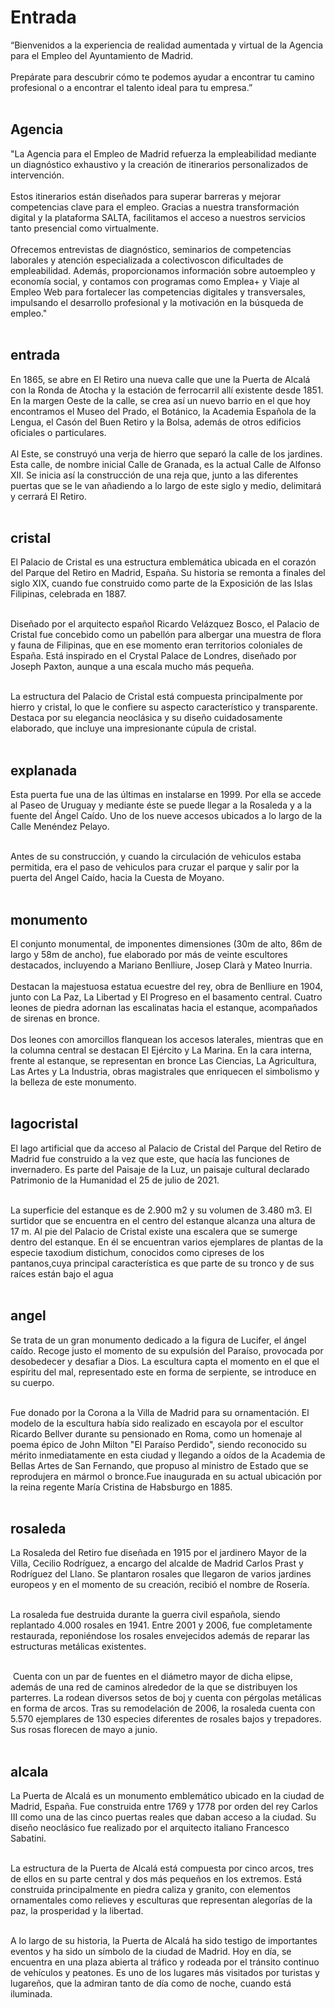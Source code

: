 # Entrada

“Bienvenidos a la experiencia de realidad aumentada y virtual de la Agencia para el Empleo del Ayuntamiento de Madrid. <br><br>
Prepárate para descubrir cómo te podemos ayudar a encontrar tu camino profesional o a encontrar el talento ideal para tu empresa.”<br><br>


## Agencia

"La Agencia para el Empleo de Madrid refuerza la empleabilidad mediante un diagnóstico exhaustivo y la creación de itinerarios personalizados de intervención.<br><br>
Estos itinerarios están diseñados para superar barreras y mejorar competencias clave para el empleo. Gracias a nuestra transformación digital y la plataforma SALTA, facilitamos el acceso a nuestros servicios tanto presencial como virtualmente.<br><br>
Ofrecemos entrevistas de diagnóstico, seminarios de competencias laborales y atención especializada a colectivoscon dificultades de empleabilidad. Además, proporcionamos información sobre autoempleo y economía social, y contamos con programas como Emplea+ y Viaje al Empleo Web para fortalecer las competencias digitales y transversales, impulsando el desarrollo profesional y la motivación en la búsqueda de empleo."
<br><br>

## entrada

En 1865, se abre en El Retiro una nueva calle que une la Puerta de Alcalá con la Ronda de Atocha y la estación de ferrocarril allí existente desde 1851. En la margen Oeste de la calle, se crea así un nuevo barrio en el que hoy encontramos el Museo del Prado, el Botánico, la Academia Española de la Lengua, el Casón del Buen Retiro y la Bolsa, además de otros edificios oficiales o particulares.<br><br>
Al Este, se construyó una verja de hierro que separó la calle de los jardines. Esta calle, de nombre inicial Calle de Granada, es la actual Calle de Alfonso XII.
Se inicia así la construcción de una reja que, junto a las diferentes puertas que se le van añadiendo a lo largo de este siglo y medio, delimitará y cerrará El Retiro.<br><br>

## cristal

El Palacio de Cristal es una estructura emblemática ubicada en el corazón del Parque del Retiro en Madrid, España. Su historia se remonta a finales del siglo XIX, cuando fue construido como parte de la Exposición de las Islas Filipinas, celebrada en 1887.<br><br>

Diseñado por el arquitecto español Ricardo Velázquez Bosco, el Palacio de Cristal fue concebido como un pabellón para albergar una muestra de flora y fauna de Filipinas, que en ese momento eran territorios coloniales de España. Está inspirado en el Crystal Palace de Londres, diseñado por Joseph Paxton, aunque a una escala mucho más pequeña.<br><br>

La estructura del Palacio de Cristal está compuesta principalmente por hierro y cristal, lo que le confiere su aspecto característico y transparente. Destaca por su elegancia neoclásica y su diseño cuidadosamente elaborado, que incluye una impresionante cúpula de cristal.<br><br>

## explanada

Esta puerta fue una de las últimas en instalarse en 1999. Por ella se accede al Paseo de Uruguay y mediante éste se puede llegar a la Rosaleda y a la fuente del Ángel Caído.
Uno de los nueve accesos ubicados a lo largo de la  Calle Menéndez Pelayo.<br><br>

Antes de su construcción, y cuando la circulación de vehiculos estaba permitida, era el paso de vehiculos para cruzar el parque y salir por la puerta del Angel Caído, hacia la Cuesta de Moyano.<br><br>

## monumento

El conjunto monumental, de imponentes dimensiones (30m de alto, 86m de largo y 58m de ancho), fue elaborado por más de veinte escultores destacados, incluyendo a Mariano Benlliure, Josep Clarà y Mateo Inurria. <br><br>
Destacan la majestuosa estatua ecuestre del rey, obra de Benlliure en 1904, junto con La Paz, La Libertad y El Progreso en el basamento central. Cuatro leones de piedra adornan las escalinatas hacia el estanque, acompañados de sirenas en bronce. <br><br>
Dos leones con amorcillos flanquean los accesos laterales, mientras que en la columna central se destacan El Ejército y La Marina. En la cara interna, frente al estanque, se representan en bronce Las Ciencias, La Agricultura, Las Artes y La Industria, obras magistrales que enriquecen el simbolismo y la belleza de este monumento.<br><br>

## lagocristal

El lago artificial que da acceso al Palacio de Cristal del Parque del Retiro de Madrid fue construido a la vez que este, que hacía las funciones de invernadero. Es parte del Paisaje de la Luz, un paisaje cultural declarado Patrimonio de la Humanidad el 25 de julio de 2021.<br><br>

La superficie del estanque es de 2.900 m2 y su volumen de 3.480 m3. El surtidor que se encuentra en el centro del estanque alcanza una altura de 17 m. Al pie del Palacio de Cristal existe una escalera que se sumerge dentro del estanque.​
En él se encuentran varios ejemplares de plantas de la especie taxodium distichum, conocidos como cipreses de los pantanos,cuya principal característica es que parte de su tronco y de sus raíces están bajo el agua<br><br>

## angel

Se trata de un gran monumento dedicado a la figura de Lucifer, el ángel caído.
Recoge justo el momento de su expulsión del Paraíso, provocada por desobedecer y desafiar a Dios.
La escultura capta el momento en el que el espíritu del mal, representado este en forma de serpiente, se introduce en su cuerpo.<br><br>

Fue donado por la Corona a la Villa de Madrid para su ornamentación. El modelo de la escultura había sido realizado en escayola por el escultor Ricardo Bellver durante su pensionado en Roma, como un homenaje al poema épico de John Milton "El Paraíso Perdido", siendo reconocido su mérito inmediatamente en esta ciudad y llegando a oídos de la Academia de Bellas Artes
de San Fernando, que propuso al ministro de Estado que se reprodujera en mármol o bronce.Fue inaugurada en su actual ubicación por la reina regente María Cristina de Habsburgo en 1885.<br><br>

## rosaleda

La Rosaleda del Retiro fue diseñada en 1915 por el jardinero Mayor de la Villa, Cecilio Rodríguez, a encargo del alcalde de Madrid Carlos Prast y Rodríguez del Llano.​​ Se plantaron rosales que llegaron de varios jardines europeos y en el momento de su creación, recibió el nombre de Rosería.<br><br>

 La rosaleda fue destruida durante la guerra civil española, siendo replantado 4.000 rosales en 1941. Entre 2001 y 2006, fue completamente restaurada, reponiéndose los rosales envejecidos además de reparar las estructuras metálicas existentes.<br><br>

​ Cuenta con un par de fuentes en el diámetro mayor de dicha elipse, además de una red de caminos alrededor de la que se distribuyen los parterres.  La rodean diversos setos de boj y cuenta con pérgolas metálicas en forma de arcos.​ Tras su remodelación de 2006, la rosaleda cuenta con 5.570 ejemplares de 130 especies diferentes de rosales bajos y trepadores.​ Sus rosas florecen de mayo a junio.<br><br>

## alcala

La Puerta de Alcalá es un monumento emblemático ubicado en la ciudad de Madrid, España. Fue construida entre 1769 y 1778 por orden del rey Carlos III como una de las cinco puertas reales que daban acceso a la ciudad. Su diseño neoclásico fue realizado por el arquitecto italiano Francesco Sabatini.<br><br>

La estructura de la Puerta de Alcalá está compuesta por cinco arcos, tres de ellos en su parte central y dos más pequeños en los extremos. Está construida principalmente en piedra caliza y granito, con elementos ornamentales como relieves y esculturas que representan alegorías de la paz, la prosperidad y la libertad. <br><br>

A lo largo de su historia, la Puerta de Alcalá ha sido testigo de importantes eventos y ha sido un símbolo de la ciudad de Madrid. Hoy en día, se encuentra en una plaza abierta al tráfico y rodeada por el tránsito continuo de vehículos y peatones. Es uno de los lugares más visitados por turistas y lugareños, que la admiran tanto de día como de noche, cuando está iluminada.<br><br>
